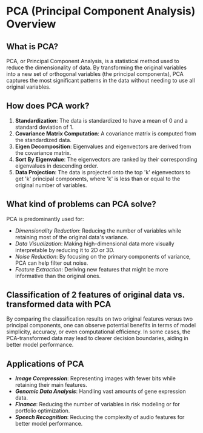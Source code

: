 # PCA (Principal Component Analysis) Overview

## What is PCA?
PCA, or Principal Component Analysis, is a statistical method used to reduce the dimensionality of data. By transforming the original variables into a new set of orthogonal variables (the principal components), PCA captures the most significant patterns in the data without needing to use all original variables.

## How does PCA work?
1. **Standardization**: The data is standardized to have a mean of 0 and a standard deviation of 1.
2. **Covariance Matrix Computation**: A covariance matrix is computed from the standardized data.
3. **Eigen Decomposition**: Eigenvalues and eigenvectors are derived from the covariance matrix.
4. **Sort By Eigenvalue**: The eigenvectors are ranked by their corresponding eigenvalues in descending order.
5. **Data Projection**: The data is projected onto the top 'k' eigenvectors to get 'k' principal components, where 'k' is less than or equal to the original number of variables.

## What kind of problems can PCA solve?

PCA is predominantly used for:

* *Dimensionality Reduction*: Reducing the number of variables while retaining most of the original data's variance.
* *Data Visualization*: Making high-dimensional data more visually interpretable by reducing it to 2D or 3D.
* *Noise Reduction*: By focusing on the primary components of variance, PCA can help filter out noise.
* *Feature Extraction*: Deriving new features that might be more informative than the original ones.

## Classification of 2 features of original data vs. transformed data with PCA
By comparing the classification results on two original features versus two principal components, one can observe potential benefits in terms of model simplicity, accuracy, or even computational efficiency. In some cases, the PCA-transformed data may lead to clearer decision boundaries, aiding in better model performance.

## Applications of PCA
- ***Image Compression***: Representing images with fewer bits while retaining their main features.
- ***Genomic Data Analysis***: Handling vast amounts of gene expression data.
- ***Finance***: Reducing the number of variables in risk modeling or for portfolio optimization.
- ***Speech Recognition***: Reducing the complexity of audio features for better model performance.

